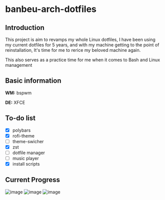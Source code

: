 # banbeu-arch-dotfiles
## Introduction
This project is aim to revamps my whole Linux dotfiles, I have been using my current dotfiles for 5 years, and with my machine getting to the point of reinstallation, It's time for me to rerice my beloved machine again.

This also serves as a practice time for me when it comes to Bash and Linux management

## Basic information
**WM:** bspwm

**DE:** XFCE

## To-do list
- [x] polybars
- [x] rofi-theme
- [ ] theme-swicher
- [x] zst
- [ ] dotfile manager
- [ ] music player
- [x] install scripts

## Current Progress
![image](https://user-images.githubusercontent.com/10562127/170035607-30b8bcbd-12f2-4768-9381-93d550e500aa.png)
![image](https://user-images.githubusercontent.com/10562127/170035644-ca749e12-4118-4ec8-8079-11a6e8ce3297.png)
![image](https://user-images.githubusercontent.com/10562127/170281363-e0cd9435-f040-4d35-849a-b1d4abbeac04.png)



